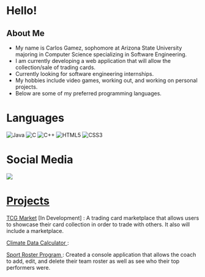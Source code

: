 # Hello!
## About Me
- My name is Carlos Gamez, sophomore at Arizona State University majoring in Computer Science specializing in Software Engineering.
- I am currently developing a web application that will allow the collection/sale of trading cards.
- Currently looking for software engineering internships.
- My hobbies include video games, working out, and working on personal projects.
- Below are some of my preferred programming languages.

# Languages
![Java](https://img.shields.io/badge/Java-ED8B00?style=for-the-badge&logo=openjdk&logoColor=white)
![C](https://img.shields.io/badge/c-%2300599C.svg?style=for-the-badge&logo=c&logoColor=white)
![C++](https://img.shields.io/badge/c++-%2300599C.svg?style=for-the-badge&logo=c%2B%2B&logoColor=white)
![HTML5](https://img.shields.io/badge/html5-%23E34F26.svg?style=for-the-badge&logo=html5&logoColor=white)
![CSS3](https://img.shields.io/badge/css3-%231572B6.svg?style=for-the-badge&logo=css3&logoColor=white)

# Social Media
<p>
  <a href="https://www.linkedin.com/in/cjgamez/" rel="nofollow norefferer">
    <img src="https://img.shields.io/badge/linkedin-%230077B5.svg?style=for-the-badge&logo=linkedin&logoColor=white">
</p>

# Projects
<p>
  <a href="https://github.com/cjgamez1/TCG"> TCG Market</a> [In Development] : A trading card marketplace that allows users to showcase their card collection in order to trade with others. It also will include a marketplace.
</p>
<p>
  <a href=""> Climate Data Calculator </a> : 
</p>
<p>
  <a href=""> Sport Roster Program </a> : Created a console application that allows the coach to add, edit, and delete their team roster as well as see who their top performers were.
</p>
